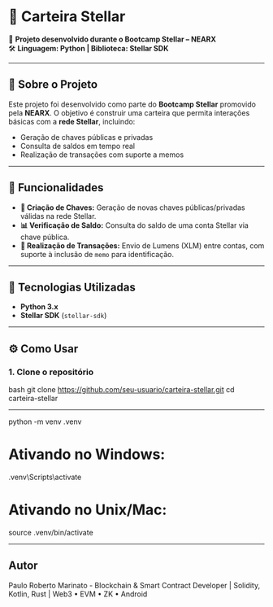 # 🌟 Carteira Stellar

📌 **Projeto desenvolvido durante o Bootcamp Stellar – NEARX**  
🛠️ **Linguagem: Python | Biblioteca: Stellar SDK**

---

## 📖 Sobre o Projeto

Este projeto foi desenvolvido como parte do **Bootcamp Stellar** promovido pela **NEARX**. O objetivo é construir uma carteira que permita interações básicas com a **rede Stellar**, incluindo:

- Geração de chaves públicas e privadas
- Consulta de saldos em tempo real
- Realização de transações com suporte a memos

---

## 🚀 Funcionalidades

- **🔐 Criação de Chaves:** Geração de novas chaves públicas/privadas válidas na rede Stellar.
- **📊 Verificação de Saldo:** Consulta do saldo de uma conta Stellar via chave pública.
- **💸 Realização de Transações:** Envio de Lumens (XLM) entre contas, com suporte à inclusão de `memo` para identificação.

---

## 🧰 Tecnologias Utilizadas

- **Python 3.x**
- **Stellar SDK** (`stellar-sdk`)

---

## ⚙️ Como Usar

### 1. Clone o repositório

bash
git clone https://github.com/seu-usuario/carteira-stellar.git
cd carteira-stellar

---

python -m venv .venv
# Ativando no Windows:
.venv\Scripts\activate
# Ativando no Unix/Mac:
source .venv/bin/activate

---

## Autor
Paulo Roberto Marinato - 
Blockchain & Smart Contract Developer | Solidity, Kotlin, Rust | Web3 • EVM • ZK • Android














   

